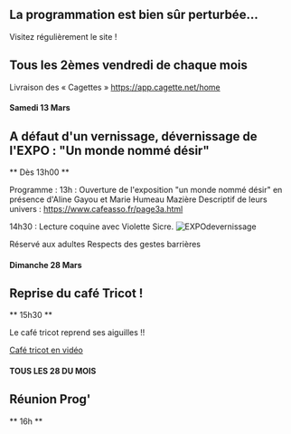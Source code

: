 

<!-- Exemple:

#### mardi 10 mars
## Café Oc.
** A partir de 18h30 **  
Où l'on partage <del>un bon repas à 8 €</del> tout en bavardant en occitan...   
__En auberge espagnole ! ! !__  
Chasdun pòrta son minjat e n'um boira tot aquò. Chacun apporte son repas et on mélange le tout. 
 [>>>> SOYEZ BENEVOLE,CLIQUEZ ICI<<<](http://www.date.marsnet.org/zqqlm9esy2sd2tfo)

fin exemple -->


## La programmation est bien sûr perturbée...
Visitez régulièrement le site !


## Tous les 2èmes vendredi de chaque mois
Livraison des « Cagettes »
https://app.cagette.net/home

#### Samedi 13 Mars

## A défaut d'un vernissage, dévernissage de l'EXPO : "Un monde nommé désir"
** Dès 13h00 **

Programme :
13h : Ouverture de l'exposition "un monde nommé désir" en présence d'Aline Gayou et Marie Humeau Mazière
Descriptif de leurs univers : https://www.cafeasso.fr/page3a.html


14h30 : Lecture coquine avec Violette Sicre.
![EXPOdevernissage](https://user-images.githubusercontent.com/77194514/109558694-0927e200-7ada-11eb-8841-94a4e79dde26.jpg)

Réservé aux adultes 
Respects des gestes barrières


#### Dimanche 28 Mars

## Reprise du café Tricot !
** 15h30 ** 

Le café tricot reprend ses aiguilles !!

[Café tricot en vidéo](https://www.youtube.com/watch?v=jydcYkppwXw)


#### TOUS LES 28 DU MOIS

## Réunion Prog'
** 16h **
